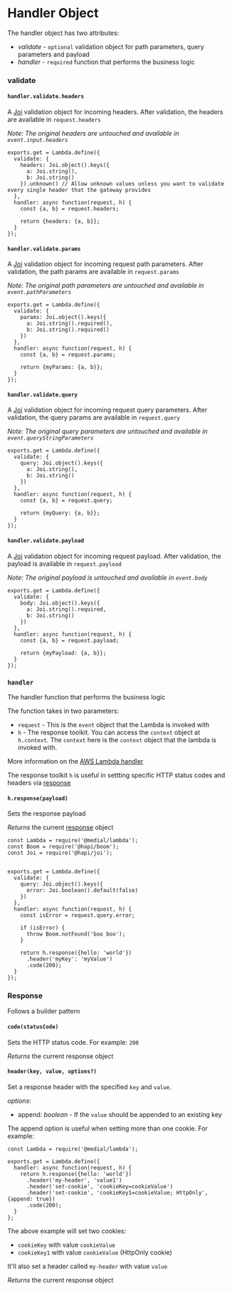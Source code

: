 # Handler Object
The handler object has two attributes:
 - *validate* - `optional` validation object for path parameters, query parameters and payload
 - *handler* - `required` function that performs the business logic

### validate

#### `handler.validate.headers`
A [Joi](https://github.com/hapijs/joi) validation object for incoming headers. After validation, the headers are available in `request.headers`

*Note: The original headers are untouched and available in `event.input.headers`*

```
exports.get = Lambda.define({
  validate: {
    headers: Joi.object().keys({
      a: Joi.string(),
      b: Joi.string()
    }).unknown() // Allow unknown values unless you want to validate every single header that the gateway provides
  },
  handler: async function(request, h) {
    const {a, b} = request.headers;

    return {headers: {a, b}};
  }
});
```

#### `handler.validate.params`
A [Joi](https://github.com/hapijs/joi) validation object for incoming request path parameters. After validation, the path params are available in `request.params`

*Note: The original path parameters are untouched and available in `event.pathParameters`*

```
exports.get = Lambda.define({
  validate: {
    params: Joi.object().keys({
      a: Joi.string().required(),
      b: Joi.string().required()
    })
  },
  handler: async function(request, h) {
    const {a, b} = request.params;

    return {myParams: {a, b}};
  }
});
```

#### `handler.validate.query`
A [Joi](https://github.com/hapijs/joi) validation object for incoming request query parameters. After validation, the query params are available in `request.query`

*Note: The original query parameters are untouched and available in `event.queryStringParameters`*

```
exports.get = Lambda.define({
  validate: {
    query: Joi.object().keys({
      a: Joi.string(),
      b: Joi.string()
    })
  },
  handler: async function(request, h) {
    const {a, b} = request.query;

    return {myQuery: {a, b}};
  }
});
```

#### `handler.validate.payload`
A [Joi](https://github.com/hapijs/joi) validation object for incoming request payload. After validation, the payload is available in `request.payload`

*Note: The original payload is untouched and available in `event.body`*

```
exports.get = Lambda.define({
  validate: {
    body: Joi.object().keys({
      a: Joi.string().required,
      b: Joi.string()
    })
  },
  handler: async function(request, h) {
    const {a, b} = request.payload;

    return {myPayload: {a, b}};
  }
});
```


### `handler`
The handler function that performs the business logic

The function takes in two parameters:
 - `request` - This is the `event` object that the Lambda is invoked with
 - `h` - The response toolkit. You can access the `context` object at `h.context`. The `context` here is the `context` object that the lambda is invoked with.

More information on the [AWS Lambda handler](https://docs.aws.amazon.com/lambda/latest/dg/nodejs-handler.html)

The response toolkit `h` is useful in settting specific HTTP status codes and headers via [response](#Response)

#### `h.response(payload)`
Sets the response payload

*Returns* the current [response](#Response) object

```
const Lambda = require('@medial/lambda');
const Boom = require('@hapi/boom');
const Joi = require('@hapi/joi');


exports.get = Lambda.define({
  validate: {
    query: Joi.object().keys({
      error: Joi.boolean().default(false)
    })
  },
  handler: async function(request, h) {
    const isError = request.query.error;

    if (isError) {
      throw Boom.notFound('boo boo');
    }

    return h.response({hello: 'world'})
      .header('myKey': 'myValue')
      .code(200);
  }
});
```

### Response 

Follows a builder pattern

#### `code(statusCode)`
Sets the HTTP status code. For example: `200`

*Returns* the current response object

#### `header(key, value, options?)`
Set a response header with the specified `key` and `value`.

*options*:
  - append: *boolean* - If the `value` should be appended to an existing key 

The append option is useful when setting more than one cookie. For example:

```
const Lambda = require('@medial/lambda');

exports.get = Lambda.define({
  handler: async function(request, h) {
    return h.response({hello: 'world'})
      .header('my-header', 'value1')
      .header('set-cookie', 'cookieKey=cookieValue')
      .header('set-cookie', 'cookieKey1=cookieValue; HttpOnly', {append: true})
      .code(200);
  }
};
```

The above example will set two cookies:
 - `cookieKey` with value `cookieValue`
 - `cookieKey1` with value `cookieValue` (HttpOnly cookie)

It'll also set a header called `my-header` with value `value`

*Returns* the current response object
